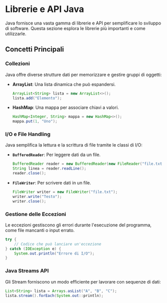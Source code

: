 # Librerie e API Java

Java fornisce una vasta gamma di librerie e API per semplificare lo sviluppo di software. Questa sezione esplora le librerie più importanti e come utilizzarle.

## Concetti Principali

### Collezioni
Java offre diverse strutture dati per memorizzare e gestire gruppi di oggetti:
- **ArrayList**: Una lista dinamica che può espandersi.
  ```java
  ArrayList<String> lista = new ArrayList<>();
  lista.add("Elemento");
  ```
- **HashMap**: Una mappa per associare chiavi a valori.
  ```java
  HashMap<Integer, String> mappa = new HashMap<>();
  mappa.put(1, "Uno");
  ```
  
### I/O e File Handling
Java semplifica la lettura e la scrittura di file tramite le classi di I/O:
- **`BufferedReader`**: Per leggere dati da un file.
  ```java
  BufferedReader reader = new BufferedReader(new FileReader("file.txt"));
  String linea = reader.readLine();
  reader.close();
  ```

- **`FileWriter`**: Per scrivere dati in un file.
  ```java
  FileWriter writer = new FileWriter("file.txt");
  writer.write("Testo");
  writer.close();
  ```

### Gestione delle Eccezioni
Le eccezioni gestiscono gli errori durante l'esecuzione del programma, come file mancanti o input errato.
```java
try {
    // Codice che può lanciare un'eccezione
} catch (IOException e) {
    System.out.println("Errore di I/O");
}
```

### Java Streams API
Gli Stream forniscono un modo efficiente per lavorare con sequenze di dati:
```java
List<String> lista = Arrays.asList("A", "B", "C");
lista.stream().forEach(System.out::println);
```
